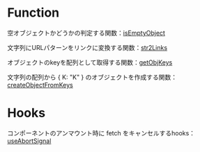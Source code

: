 # Function
空オブジェクトかどうかの判定する関数：[isEmptyObject](https://github.com/49takaya3989/toolkit_box/blob/main/src/utils/index.ts#L1-L7)

文字列にURLパターンをリンクに変換する関数：[str2Links](https://github.com/49takaya3989/toolkit_box/blob/main/src/utils/index.ts#L9-L19)

オブジェクトのkeyを配列として取得する関数：[getObjKeys](https://github.com/49takaya3989/toolkit_box/blob/main/src/utils/index.ts#L21-L30)

文字列の配列から { K: "K" } のオブジェクトを作成する関数：[createObjectFromKeys](https://github.com/49takaya3989/toolkit_box/blob/main/src/utils/index.ts#L32-L39)

# Hooks
コンポーネントのアンマウント時に fetch をキャンセルするhooks：[useAbortSignal](https://github.com/49takaya3989/toolkit_box/blob/main/src/hooks/useAbortController.ts#L3-L18)
